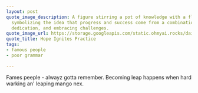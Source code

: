 ```yaml
---
layout: post
quote_image_description: A figure stirring a pot of knowledge with a flame nearby,
  symbolizing the idea that progress and success come from a combination of hard work,
  dedication, and embracing challenges.
quote_image_url: https://storage.googleapis.com/static.ohmyai.rocks/daily/2024-02-29.jpg
quote_title: Hope Ignites Practice
tags:
- famous people
- poor grammar

---
```


Fames peeple - alwayz gotta remember. Becoming leap happens when hard warking an' leaping mango nex.